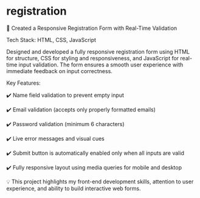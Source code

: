 # registration

🚀 Created a Responsive Registration Form with Real-Time Validation

Tech Stack: HTML, CSS, JavaScript

Designed and developed a fully responsive registration form using HTML for structure, CSS for styling and responsiveness, and JavaScript for real-time input validation. The form ensures a smooth user experience with immediate feedback on input correctness.

Key Features:

✔️ Name field validation to prevent empty input

✔️ Email validation (accepts only properly formatted emails)

✔️ Password validation (minimum 6 characters)

✔️ Live error messages and visual cues

✔️ Submit button is automatically enabled only when all inputs are valid

✔️ Fully responsive layout using media queries for mobile and desktop

💡 This project highlights my front-end development skills, attention to user experience, and ability to build interactive web forms.
